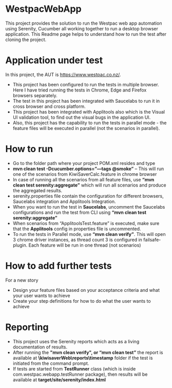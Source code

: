 # WestpacWebApp
This project provides the solution to run the Westpac web app automation using Serenity, Cucumber all working together to run a desktop browser application.
This Readme page helps to understand how to run the test after cloning the project.
# Application under test
In this project, the AUT is https://www.westpac.co.nz/. 
- This project has been configured to run the tests in multiple browser. Here I have tried running the tests in Chrome, Edge and Firefox browsers separately.
- The test in this project has been integrated with Saucelabs to run it in cross browser and cross platform.
- This project has been integrated with Applitools also which is the Visual UI validation tool, to find out the visual bugs in the application UI.
- Also, this project has the capability to run the tests in parallel mode - the feature files will be executed in parallel (not the scenarios in parallel).
# How to run
-	Go to the folder path where your project POM.xml resides and type
-	**mvn clean test -Dcucumber.options=”—tags @smoke”** – This will run one of the scenarios from KiwiSaverCalc.feature in chrome browser
-	In case of running all the scenarios from all feature files, use **“mvn clean test serenity:aggregate”** which will run all scenarios and produce the aggregated results.
-	serenity.properties file contain the configuration for different browsers, Saucelabs integration and Applitools Integration.
-	When you want to run the test in **Saucelabs**, uncomment the Saucelabs configurations and run the test from CLI using **“mvn clean test serenity:aggregate”**
-	When scenarios from “ApplitoolsTest.feature” is executed, make sure that the **Applitools** config in properties file is uncommented.
-	To run the tests in Parallel mode, use **“mvn clean verify”**. This will open 3 chrome driver instances, as thread count 3 is configured in failsafe-plugin. Each feature will be run in one thread (not scenarios)
# How to add further tests
For a new story
-	Design your feature files based on your acceptance criteria and what your user wants to achieve
-	Create your step definitions for how to do what the user wants to achieve
# Reporting
- This project uses the Serenity reports which acts as a living documentation of results.
- After running the **"mvn clean verify", or “mvn clean test”** the report is available at **\kiwisaverWeb\reports\timestamp** folder if the test is initiated from the command prompt.
- If tests are started from **TestRunner** class (which is inside com.westpac.webapp.testRunner package), then results will be available at **target/site/serenity/index.html**

